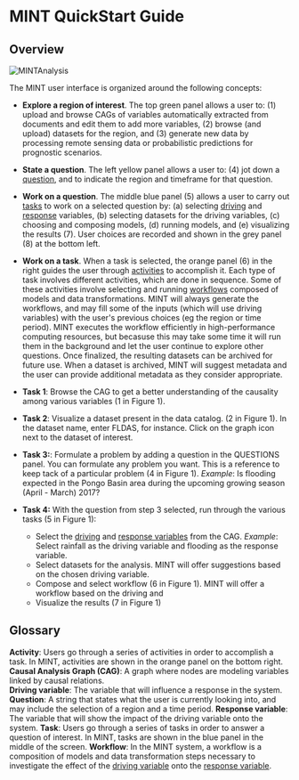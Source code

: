 # MINT QuickStart Guide

## Overview

![MINTAnalysis](https://github.com/mintproject/MINT_USERGUIDE/blob/master/Figures/MainControlPanel.jpg?raw=true)

The MINT user interface is organized around the following concepts:
* **Explore a region of interest**.  The top green panel allows a user to: (1) upload and browse CAGs of variables automatically extracted from  documents and edit them to add more variables, (2) browse (and upload) datasets for the region, and (3) generate new data by processing remote sensing data or probabilistic predictions for prognostic scenarios.  

* **State a question**. The left yellow panel allows a user to: (4) jot down a [question](#question_def), and to indicate the region and timeframe for that question.  

* **Work on a question**. The middle blue panel (5) allows a user to carry out [tasks](#task_def) to work on a selected question by: (a) selecting [driving](#drivingvar_def) and [response](#responsevar_def) variables, (b) selecting datasets for the driving variables, (c) choosing and composing models, (d) running models, and (e) visualizing the results (7). User choices are recorded and shown in the grey panel (8) at the bottom left.

* **Work on a task**.  When a task is selected, the orange panel (6) in the right guides the user through [activities](#activity_def) to accomplish it.  Each type of task involves different activities, which are done in sequence.  Some of these activities involve selecting and running [workflows](#workflow_def) composed of models and data transformations.  MINT will always generate the workflows, and may fill some of the inputs (which will use driving variables) with the user's previous choices (eg the region or time period).  MINT executes the workflow efficiently in high-performance computing resources, but becasuse this may take some time it will run them in the background and let the user continue to explore other questions.  Once finalized, the resulting datasets can be archived for future use.  When a dataset is archived, MINT will suggest metadata and the user can provide additional metadata as they consider appropriate.



* **Task 1**: Browse the CAG to get a better understanding of the causality among various variables (1 in <a name='fig1'>Figure 1</a>).
* **Task 2**: Visualize a dataset present in the data catalog. (2 in <a name='fig1'>Figure 1</a>). In the dataset name, enter FLDAS, for instance. Click on the graph icon next to the dataset of interest.
* **Task 3:**: Formulate a problem by adding a question in the QUESTIONS panel. You can formulate any problem you want. This is a reference to keep tack of a particular problem (4 in <a name='fig1'>Figure 1</a>).
*Example*: Is flooding expected in the Pongo Basin area during the upcoming growing season (April - March) 2017?
* **Task 4:** With the question from step 3 selected, run through the various tasks (5 in <a name='fig1'>Figure 1</a>):
  * Select the [driving](#drivingvar_def) and [response variables](#responsevar_def) from the CAG.
  *Example*: Select rainfall as the driving variable and flooding as the response variable.
  * Select datasets for the analysis. MINT will offer suggestions based on the chosen driving variable.
  * Compose and select workflow (6 in <a name='fig1'>Figure 1</a>). MINT will offer a workflow based on the driving and
  * Visualize the results (7 in <a name='fig1'>Figure 1</a>)

## Glossary
<a name="activity_def">**Activity**</a>: Users go through a series of activities in order to accomplish a task.  In MINT, activities are shown in the orange panel on the bottom right.
<a name="cag_def">**Causal Analysis Graph (CAG)**</a>: A graph where nodes are modeling variables linked by causal relations.   
<a name="drivingvar_def">**Driving variable**</a>: The variable that will influence a response in the system.  
<a name="question_def">**Question**</a>: A string that states what the user is currently looking into, and may include the selection of a region and a time period. 
<a name="responsevar_def">**Response variable**</a>: The variable that will show the impact of the driving variable onto the system.
<a name="task_def">**Task**</a>: Users go through a series of tasks in order to answer a question of interest. In MINT, tasks are shown in the blue panel in the middle of the screen.
<a name="workflow_def">**Workflow**</a>: In the MINT system, a workflow is a composition of models and data transformation steps necessary to investigate the effect of the [driving variable](#drivingvar_def) onto the [response variable](#responsevar_def).
